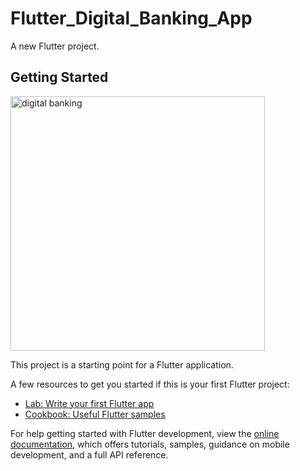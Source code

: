 # Flutter_Digital_Banking_App
A new Flutter project.

## Getting Started
<img width="407" alt="digital banking" src="https://github.com/user-attachments/assets/4a6c44f1-8ac4-425d-916e-d3cde1a6ea6f">


This project is a starting point for a Flutter application.

A few resources to get you started if this is your first Flutter project:

- [Lab: Write your first Flutter app](https://docs.flutter.dev/get-started/codelab)
- [Cookbook: Useful Flutter samples](https://docs.flutter.dev/cookbook)

For help getting started with Flutter development, view the
[online documentation](https://docs.flutter.dev/), which offers tutorials,
samples, guidance on mobile development, and a full API reference.
